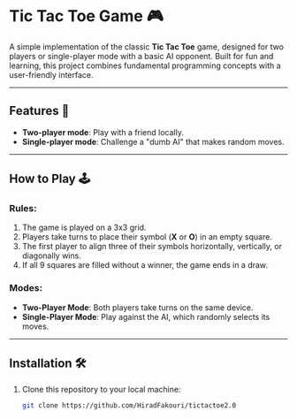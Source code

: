 # Tic Tac Toe Game 🎮

A simple implementation of the classic **Tic Tac Toe** game, designed for two players or single-player mode with a basic AI opponent. Built for fun and learning, this project combines fundamental programming concepts with a user-friendly interface.

---

## Features 🌟

- **Two-player mode**: Play with a friend locally.
- **Single-player mode**: Challenge a "dumb AI" that makes random moves.
  
---

## How to Play 🕹️

### Rules:
1. The game is played on a 3x3 grid.
2. Players take turns to place their symbol (**X** or **O**) in an empty square.
3. The first player to align three of their symbols horizontally, vertically, or diagonally wins.
4. If all 9 squares are filled without a winner, the game ends in a draw.

### Modes:
- **Two-Player Mode**: Both players take turns on the same device.
- **Single-Player Mode**: Play against the AI, which randomly selects its moves.

---

## Installation 🛠️

1. Clone this repository to your local machine:
   ```bash
   git clone https://github.com/HiradFakouri/tictactoe2.0
